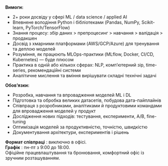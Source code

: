 **Вимоги:**

  * 2+ роки досвіду у сфері ML / data science / applied AI
  * Впевнене володіння Python і бібліотеками (Pandas, NumPy, Scikit-learn, PyTorch/TensorFlow)
  * Знання процесу: збір даних > препроцесинг > навчання > валідація > продакшен
  * Досвід з хмарними платформами (AWS/GCP/Azure) для тренування та деплою моделей
  * Розуміння, як працюють MLOps-практики (MLflow, Docker, CI/CD, Kubernetes) — буде плюсом
  * Практика в одній або кількох сферах: NLP, комп’ютерний зір, time-series, рекомендаційні системи
  * Аналітичне мислення та вміння вирішувати складні технічні задачі

**Обов’язки:**

  * Розробка, навчання та впровадження моделей ML і DL
  * Підготовка та обробка великих датасетів, побудова дата-пайплайнів
  * Співпраця з розробниками, аналітиками й продуктовими командами для впровадження моделей у продукт
  * Дослідження нових підходів: тестування, експерименти, A/B, fine-tuning
  * Оптимізація моделей за продуктивністю, точністю, швидкістю
  * Документування архітектури, експериментів і рішень

**Формат співпраці** : виключно в офісі.  
**Графік** : пн-пт з 9:00 до 18:00.  
Офіційне працевлаштування та бронювання, комфортний офіс із зручним
розташуванням.